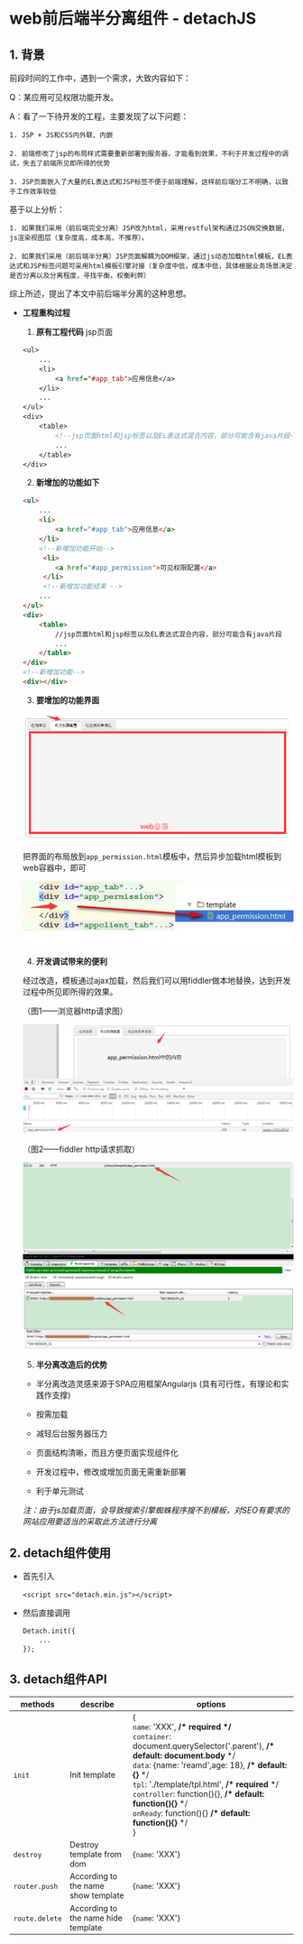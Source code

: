 # web前后端半分离组件 - detachJS

## 1. 背景
前段时间的工作中，遇到一个需求，大致内容如下：

Q：某应用可见权限功能开发。

A：看了一下待开发的工程，主要发现了以下问题：

    1. JSP + JS和CSS内外联、内嵌

    2. 前端修改了jsp的布局样式需要重新部署到服务器，才能看到效果，不利于开发过程中的调试，失去了前端所见即所得的优势

    3. JSP页面嵌入了大量的EL表达式和JSP标签不便于前端理解，这样前后端分工不明确，以致于工作效率较低

基于以上分析：

    1. 如果我们采用（前后端完全分离）JSP改为html，采用restful架构通过JSON交换数据，js渲染视图层（复杂度高，成本高，不推荐）。

    2. 如果我们采用（前后端半分离）JSP页面解耦为DOM框架，通过js动态加载html模板，EL表达式和JSP标签问题可采用html模板引擎对接（复杂度中低，成本中低，具体根据业务场景决定是否分离以及分离程度，寻找平衡，权衡利弊）

综上所述，提出了本文中前后端半分离的这种思想。

- **工程重构过程**
    1. **原有工程代码**
    jsp页面
    ```jsp
    <ul>
        ...
        <li>
            <a href="#app_tab">应用信息</a>
        </li>
        ...
    </ul>
    <div>
        <table>
            <!--jsp页面html和jsp标签以及EL表达式混合内容，部分可能含有java片段-->
            ...
        </table>
    </div>
    ```

    2. **新增加的功能如下**
    ```html
    <ul>
        ...
        <li>
            <a href="#app_tab">应用信息</a>
        </li>
        <!--新增加功能开始-->
         <li>
            <a href="#app_permission">可见权限配置</a>
         </li>
         <!--新增加功能结束 -->
        ...
    </ul>
    <div>
        <table>
            //jsp页面html和jsp标签以及EL表达式混合内容，部分可能含有java片段
            ...
        </table>
    </div>
    <!--新增加功能-->
    <div></div>
    ```

    3. **要增加的功能界面**

    ![功能界面](https://raw.githubusercontent.com/reamd/material/master/detachJS/app1.png)

    把界面的布局放到``app_permission.html``模板中，然后异步加载html模板到web容器中，即可

    ![功能界面](https://raw.githubusercontent.com/reamd/material/master/detachJS/app2.jpg)

    4. **开发调试带来的便利**

    经过改造，模板通过ajax加载，然后我们可以用fiddler做本地替换，达到开发过程中所见即所得的效果。

    （图1——浏览器http请求图）

    ![功能界面](https://raw.githubusercontent.com/reamd/material/master/detachJS/app3.png)

    （图2——fiddler http请求抓取）

    ![功能界面](https://raw.githubusercontent.com/reamd/material/master/detachJS/app4.png)

    5. **半分离改造后的优势**

    - 半分离改造灵感来源于SPA应用框架Angularjs (具有可行性，有理论和实践作支撑)

    - 按需加载

    - 减轻后台服务器压力

    - 页面结构清晰，而且方便页面实现组件化

    - 开发过程中，修改或增加页面无需重新部署

    - 利于单元测试

    *注：由于js加载页面，会导致搜索引擎蜘蛛程序搜不到模板，对SEO有要求的网站应用要适当的采取此方法进行分离*

## 2. detach组件使用

- 首先引入

    `<script src="detach.min.js"></script>`

- 然后直接调用

    ```code
    Detach.init({
        ...
    });
    ```

## 3. detach组件API

methods     | describe                                     | options
----------|------------------------------------------|---------------------------------------------
`init`    | Init template  | {<br/> `name`: 'XXX', **/\* required \*/**  <br/>`container`: document.querySelector('.parent'), **/\* default: document.body** \*/<br/>`data`: {name: 'reamd',age: 18},  **/\* default: {}** \*/<br/>`tpl`: './template/tpl.html', **/\* required** \*/<br/>`controller`: function(){}, **/\* default: function(){}** \*/<br/>`onReady`: function(){} **/\* default: function(){}** \*/<br/>}
`destroy`    | Destroy template from dom      | {`name`: 'XXX'}
`router.push`  | According to the name show template          | {`name`: 'XXX'}
`route.delete`  | According to the name hide template            | {`name`: 'XXX'}
